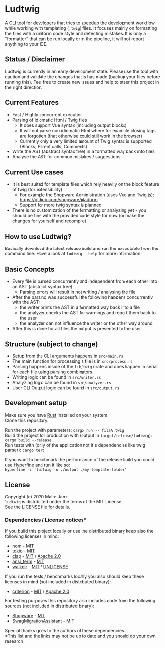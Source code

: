 # Ludtwig
A CLI tool for developers that tries to speedup the development workflow while working with templating (`.twig`) files.
It focuses mainly on formatting the files with a uniform code style and detecting mistakes.
It is only a "formatter" that can be run locally or in the pipeline, it will not report anything to your IDE.

## Status / Disclaimer
Ludtwig is currently in an early development state.
Please use the tool with caution and validate the changes that is has made (backup your files before running this).
Feel free to create new issues and help to steer this project in the right direction.

## Current Features
- Fast / Highly concurrent execution
- Parsing of idiomatic Html / Twig files
  - It does support Vue syntax (including output blocks)
  - It will not parse non idiomatic Html where for example closing tags are forgotten (that otherwise could still work in the browser)
  - Currently only a very limited amount of Twig syntax is supported (Blocks, Parent calls, Comments)
- Write the AST (abstract syntax tree) in a formatted way back into files
- Analyse the AST for common mistakes / suggestions

## Current Use cases
- It is best suited for template files which rely heavily on the block feature of twig (for extensibility)
  - For example the Shopware Administration (uses Vue and Twig.js): https://github.com/shopware/platform
  - Support for more twig syntax is planned
- There is no customization of the formatting or analyzing yet - you should be fine with the provided code style for now (or make the changes for yourself and recompile)

## How to use Ludtwig?
Basically download the latest release build and run the executable from the command line.
Have a look at `ludtwig --help` for more information.

## Basic Concepts
- Every file is parsed concurrently and independent from each other into an AST (abstract syntax tree)
  - Parsing errors will result in not writing / analysing the file
- After the parsing was successful the following happens concurrently with the AST:
  - the writer prints the AST in a formatted way back into a file
  - the analyzer checks the AST for warnings and report them back to the user
  - the analyzer can not influence the writer or the other way around
- After this is done for all files the output is presented to the user

## Structure (subject to change)
- Setup from the CLI arguments happens in `src/main.rs`
- The main function for processing a file is in `src/process.rs`
- Parsing happens inside of the `lib/twig` crate and does happen in serial for each file using parsing combinators.
- Writing logic can be found in `src/writer.rs`
- Analyzing logic can be found in `src/analyzer.rs`
- User CLI Output logic can be found in `src/output.rs`

## Development setup
Make sure you have [Rust](https://www.rust-lang.org/) installed on your system.  
Clone this repository.

Run the project with parameters: `cargo run -- filaA.twig`  
Build the project for production with (output in `target/release/ludtwig`): `cargo build --release`  
Run tests with (only of the application not it's dependencies like twig parser): `cargo test`  

If you want to benchmark the performance of the release build you could use [Hyperfine](https://github.com/sharkdp/hyperfine)
and run it like so:  
`hyperfine -i 'ludtwig -o ./output ./my-template-folder'`

## License
Copyright (c) 2020 Malte Janz  
`ludtwig` is distributed under the terms of the MIT License.  
See the [LICENSE](./LICENSE) file for details.

### Dependencies / License notices*
If you build this project locally or use the distributed binary keep also the following licenses in mind:
- [nom](https://github.com/Geal/nom) - [MIT](https://github.com/Geal/nom/blob/master/LICENSE)
- [tokio](https://github.com/tokio-rs/tokio) - [MIT](https://github.com/tokio-rs/tokio/blob/master/LICENSE)
- [clap](https://github.com/clap-rs/clap) - [MIT](https://github.com/clap-rs/clap/blob/master/LICENSE-MIT) / [Apache 2.0](https://github.com/clap-rs/clap/blob/master/LICENSE-APACHE)
- [ansi_term](https://github.com/ogham/rust-ansi-term) - [MIT](https://github.com/ogham/rust-ansi-term/blob/master/LICENCE)
- [walkdir](https://github.com/BurntSushi/walkdir) - [MIT](https://github.com/BurntSushi/walkdir/blob/master/LICENSE-MIT) / [UNLICENSE](https://github.com/BurntSushi/walkdir/blob/master/UNLICENSE)

If you run the tests / benchmarks locally you also should keep these licenses in mind (not included in distributed binary):
- [criterion](https://github.com/bheisler/criterion.rs) - [MIT](https://github.com/bheisler/criterion.rs/blob/master/LICENSE-MIT) / [Apache 2.0](https://github.com/bheisler/criterion.rs/blob/master/LICENSE-APACHE)

For testing purposes this repository also includes code from the following sources (not included in distributed binary):
- [Shopware](https://github.com/shopware/platform) - [MIT](https://github.com/shopware/platform/blob/master/LICENSE)
- [SwagMigrationAssistant](https://github.com/shopware/SwagMigrationAssistant) - [MIT](https://github.com/shopware/SwagMigrationAssistant/blob/master/LICENSE)

Special thanks goes to the authors of these dependencies.  
*This list and the links may not be up to date and you should do your own research